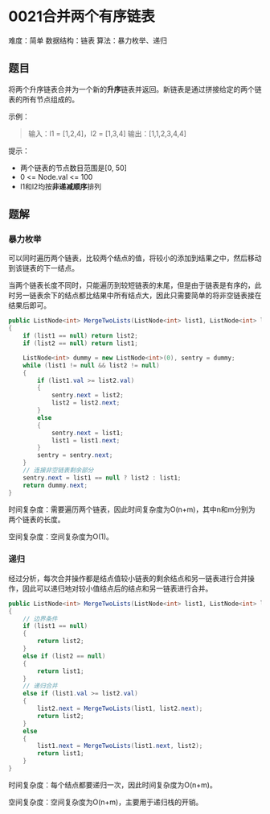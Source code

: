 # 0021合并两个有序链表

难度：简单
数据结构：链表
算法：暴力枚举、递归

## 题目

将两个升序链表合并为一个新的**升序**链表并返回。新链表是通过拼接给定的两个链表的所有节点组成的。

示例：

> 输入：l1 = [1,2,4]，l2 = [1,3,4]
> 输出：[1,1,2,3,4,4]

提示：

- 两个链表的节点数目范围是[0, 50]
- 0 &lt;= Node.val &lt;= 100
- l1和l2均按**非递减顺序**排列

## 题解

### 暴力枚举

可以同时遍历两个链表，比较两个结点的值，将较小的添加到结果之中，然后移动到该链表的下一结点。

当两个链表长度不同时，只能遍历到较短链表的末尾，但是由于链表是有序的，此时另一链表余下的结点都比结果中所有结点大，因此只需要简单的将非空链表接在结果后即可。

``` csharp
public ListNode<int> MergeTwoLists(ListNode<int> list1, ListNode<int> list2)
{
    if (list1 == null) return list2;
    if (list2 == null) return list1;

    ListNode<int> dummy = new ListNode<int>(0), sentry = dummy;
    while (list1 != null && list2 != null)
    {
        if (list1.val >= list2.val)
        {
            sentry.next = list2;
            list2 = list2.next;
        }
        else
        {
            sentry.next = list1;
            list1 = list1.next;
        }
        sentry = sentry.next;
    }
    // 连接非空链表剩余部分
    sentry.next = list1 == null ? list2 : list1;
    return dummy.next;
}
```

时间复杂度：需要遍历两个链表，因此时间复杂度为O(n+m)，其中n和m分别为两个链表的长度。

空间复杂度：空间复杂度为O(1)。

### 递归

经过分析，每次合并操作都是结点值较小链表的剩余结点和另一链表进行合并操作，因此可以递归地对较小值结点后的结点和另一链表进行合并。

``` csharp
public ListNode<int> MergeTwoLists(ListNode<int> list1, ListNode<int> list2)
{
    // 边界条件
    if (list1 == null)
    {
        return list2;
    }
    else if (list2 == null)
    {
        return list1;
    }
    // 递归合并
    else if (list1.val >= list2.val)
    {
        list2.next = MergeTwoLists(list1, list2.next);
        return list2;
    }
    else
    {
        list1.next = MergeTwoLists(list1.next, list2);
        return list1;
    }
}
```

时间复杂度：每个结点都要递归一次，因此时间复杂度为O(n+m)。

空间复杂度：空间复杂度为O(n+m)，主要用于递归栈的开销。
